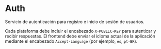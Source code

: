 # Auth

Servicio de autenticación para registro e inicio de sesión de usuarios.

Cada plataforma debe incluir el encabezado `X-PUBLIC-KEY` para autenticar y recibir respuestas. El frontend debe enviar el idioma actual de la aplicación mediante el encabezado `Accept-Language` (por ejemplo, `es`, `pt-BR`).
